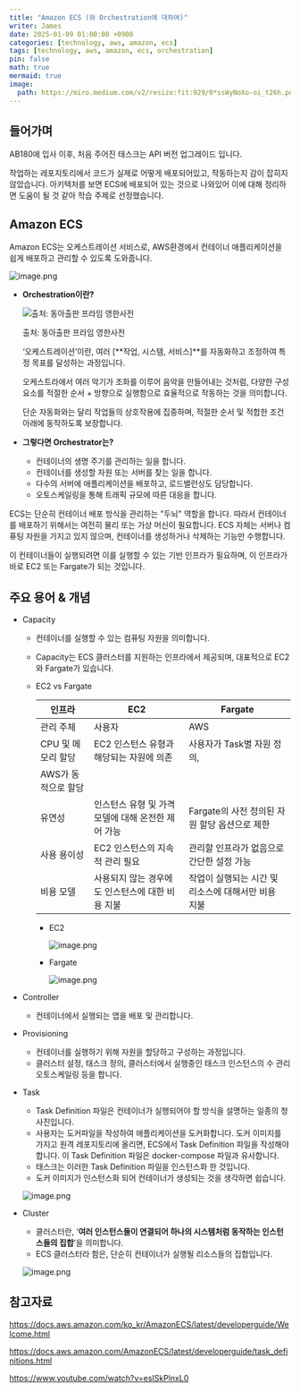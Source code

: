 ```yaml
---
title: "Amazon ECS (와 Orchestration에 대하여)"
writer: James
date: 2025-01-09 01:00:00 +0900
categories: [technology, aws, amazon, ecs]
tags: [technology, aws, amazon, ecs, orchestration]
pin: false
math: true
mermaid: true
image:
  path: https://miro.medium.com/v2/resize:fit:929/0*ssWyNoXo-oi_t26h.png
---
```


## 들어가며

AB180에 입사 이후, 처음 주어진 태스크는 API 버전 업그레이드 입니다. 

작업하는 레포지토리에서 코드가 실제로 어떻게 배포되어있고, 작동하는지 감이 잡히지 않았습니다. 아키텍처를 보면 ECS에 배포되어 있는 것으로 나와있어 이에 대해 정리하면 도움이 될 것 같아 학습 주제로 선정했습니다. 

## Amazon ECS

Amazon ECS는 오케스트레이션 서비스로, AWS환경에서 컨테이너 애플리케이션을 쉽게 배포하고 관리할 수 있도록 도와줍니다. 

![image.png](https://prod-files-secure.s3.us-west-2.amazonaws.com/56af06bd-af23-41ed-9eae-5faeee5a75ac/8b03d630-e71d-45db-ab06-a29d56fb6cda/image.png)

- **Orchestration이란?**
    
    ![출처: 동아출판 프라임 영한사전 ](https://prod-files-secure.s3.us-west-2.amazonaws.com/56af06bd-af23-41ed-9eae-5faeee5a75ac/4404b3d1-75d8-4070-8ce0-0dddfdcd1e9f/image.png)
    
    출처: 동아출판 프라임 영한사전 
    
    ‘오케스트레이션’이란, 여러 [**작업, 시스템, 서비스]**를 자동화하고 조정하여 특정 목표를 달성하는 과정입니다.
    
    오케스트라에서 여러 악기가 조화를 이루어 음악을 만들어내는 것처럼, 다양한 구성 요소를 적절한 순서 + 방향으로 실행함으로 효율적으로 작동하는 것을 의미합니다. 
    
    단순 자동화와는 달리 작업들의 상호작용에 집중하며, 적절한 순서 및 적합한 조건 아래에 동작하도록 보장합니다.
    
- **그렇다면 Orchestrator는?**
    - 컨테이너의 생명 주기를 관리하는 일을 합니다.
    - 컨테이너를 생성할 자원 또는 서버를 찾는 일을 합니다.
    - 다수의 서버에 애플리케이션을 배포하고, 로드밸런싱도 담당합니다.
    - 오토스케일링을 통해 트래픽 규모에 따른 대응을 합니다.

ECS는 단순히 컨테이너 배포 방식을 관리하는 "두뇌" 역할을 합니다.
따라서 컨테이너를 배포하기 위해서는 여전히 물리 또는 가상 머신이 필요합니다.
ECS 자체는 서버나 컴퓨팅 자원을 가지고 있지 않으며, 컨테이너를 생성하거나 삭제하는 기능만 수행합니다. 

이 컨테이너들이 실행되려면 이를 실행할 수 있는 기반 인프라가 필요하며, 이 인프라가 바로 EC2 또는 Fargate가 되는 것입니다. 

## 주요 용어 & 개념

- Capacity
    - 컨테이너를 실행할 수 있는 컴퓨팅 자원을 의미합니다.
    - Capacity는 ECS 클러스터를 지원하는 인프라에서 제공되며, 대표적으로 EC2와 Fargate가 있습니다.
    - EC2 vs Fargate
        
        
        | **인프라** | EC2 | Fargate |
        | --- | --- | --- |
        | 관리 주체 | 사용자 | AWS |
        | CPU 및 메모리 할당 | EC2 인스턴스 유형과 해당되는 자원에 의존 | 사용자가 Task별 자원 정의, 
        AWS가 동적으로 할당 |
        | 유연성 | 인스턴스 유형 및 가격 모델에 대해 온전한 제어 가능  | Fargate의 사전 정의된 자원 할당 옵션으로 제한 |
        | 사용 용이성 | EC2 인스턴스의 지속적 관리 필요 | 관리할 인프라가 없음으로 간단한 설정 가능 |
        | 비용 모델 | 사용되지 않는 경우에도 인스턴스에 대한 비용 지불 | 작업이 실행되는 시간 및 리소스에 대해서만 비용 지불 |
        - EC2
            
            ![image.png](https://prod-files-secure.s3.us-west-2.amazonaws.com/56af06bd-af23-41ed-9eae-5faeee5a75ac/eed7e5a0-1ad3-46fa-8aee-3b47c56e37c9/image.png)
            
        - Fargate
            
            ![image.png](https://prod-files-secure.s3.us-west-2.amazonaws.com/56af06bd-af23-41ed-9eae-5faeee5a75ac/b0bfe801-d4ac-4193-af6a-a531572a4eb7/image.png)
            
- Controller
    - 컨테이너에서 실행되는 앱을 배포 및 관리합니다.
- Provisioning
    - 컨테이너를 실행하기 위해 자원을 할당하고 구성하는 과정입니다.
    - 클러스터 설정, 태스크 정의, 클러스터에서 실행중인 태스크 인스턴스의 수 관리 오토스케일링 등을 합니다.
- Task
    - Task Definition 파일은 컨테이너가 실행되어야 할 방식을 설명하는 일종의 청사진입니다.
    - 사용자는 도커파일을 작성하여 애플리케이션을 도커화합니다. 도커 이미지를 가지고 원격 레포지토리에 올리면, ECS에서 Task Definition 파일을 작성해야 합니다. 이 Task Definition 파일은 docker-compose 파일과 유사합니다.
    - 태스크는 이러한 Task Definition 파일을 인스턴스화 한 것입니다.
    - 도커 이미지가 인스턴스화 되어 컨테이너가 생성되는 것을 생각하면 쉽습니다.
    
    ![image.png](https://prod-files-secure.s3.us-west-2.amazonaws.com/56af06bd-af23-41ed-9eae-5faeee5a75ac/0b1c18a7-40e0-4337-b50b-14b6ee684484/image.png)
    
- Cluster
    - 클러스터란, ‘**여러 인스턴스들이 연결되어 하나의 시스템처럼 동작하는 인스턴스들의 집합**’을 의미합니다.
    - ECS 클러스터라 함은, 단순히 컨테이너가 실행될 리소스들의 집합입니다.
    
    ![image.png](https://prod-files-secure.s3.us-west-2.amazonaws.com/56af06bd-af23-41ed-9eae-5faeee5a75ac/8b44af42-d82c-46f6-86e9-bb5d2be368a5/image.png)
    

## 참고자료

https://docs.aws.amazon.com/ko_kr/AmazonECS/latest/developerguide/Welcome.html

https://docs.aws.amazon.com/AmazonECS/latest/developerguide/task_definitions.html

https://www.youtube.com/watch?v=esISkPlnxL0